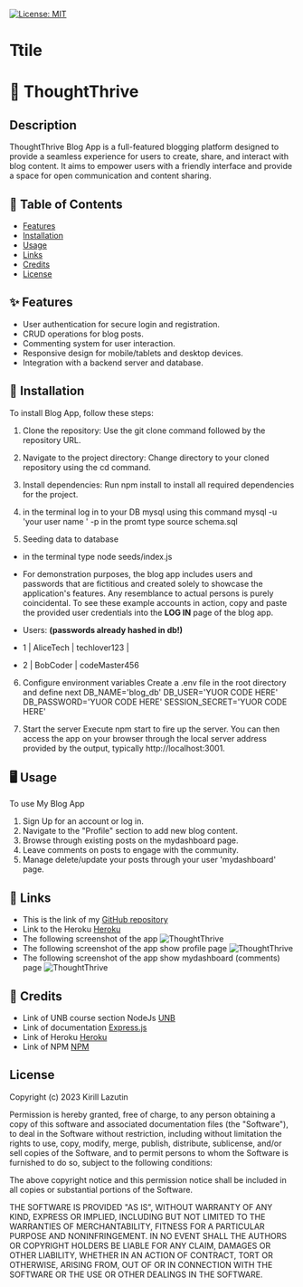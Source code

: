 [![License: MIT](https://img.shields.io/badge/License-MIT-yellow.svg)](https://opensource.org/licenses/MIT)

# Ttile

# 📘 ThoughtThrive

## Description

ThoughtThrive Blog App is a full-featured blogging platform designed to provide a seamless experience for users to create, share, and interact with blog content. It aims to empower users with a friendly interface and provide a space for open communication and content sharing.

## 📑 Table of Contents

- [Features](#features)
- [Installation](#installation)
- [Usage](#usage)
- [Links](#links)
- [Credits](#credits)
- [License](#license)

## ✨ Features

- User authentication for secure login and registration.
- CRUD operations for blog posts.
- Commenting system for user interaction.
- Responsive design for mobile/tablets and desktop devices.
- Integration with a backend server and database.

## 🔧 Installation

To install Blog App, follow these steps:

1. Clone the repository:
   Use the git clone command followed by the repository URL.

2. Navigate to the project directory:
   Change directory to your cloned repository using the cd command.

3. Install dependencies:
   Run npm install to install all required dependencies for the project.

4. in the terminal log in to your DB mysql using this command mysql -u 'your user name ' -p
   in the promt type source schema.sql

5. Seeding data to database

- in the terminal type node seeds/index.js
- For demonstration purposes, the blog app includes users and passwords that are fictitious and created solely to showcase the application's features. Any resemblance to actual persons is purely coincidental. To see these example accounts in action, copy and paste the provided user credentials into the **LOG IN** page of the blog app.

- Users: **(passwords already hashed in db!)**
- 1 | AliceTech | techlover123 |
- 2 | BobCoder | codeMaster456

6. Configure environment variables
   Create a .env file in the root directory and define next
   DB_NAME='blog_db'
   DB_USER='YUOR CODE HERE'
   DB_PASSWORD='YUOR CODE HERE'
   SESSION_SECRET='YUOR CODE HERE'

7. Start the server
   Execute npm start to fire up the server. You can then access the app on your browser through the local server address provided by the output, typically http://localhost:3001.

## 🖥 Usage

To use My Blog App

1. Sign Up for an account or log in.
2. Navigate to the "Profile" section to add new blog content.
3. Browse through existing posts on the mydashboard page.
4. Leave comments on posts to engage with the community.
5. Manage delete/update your posts through your user 'mydashboard' page.

## 🔗 Links

- This is the link of my [GitHub repository]()
- Link to the Heroku [Heroku]()
- The following screenshot of the app ![ThoughtThrive]()
- The following screenshot of the app show profile page ![ThoughtThrive]()
- The following screenshot of the app show mydashboard (comments) page ![ThoughtThrive]()

## 🙏 Credits

- Link of UNB course section NodeJs [UNB](https://courses.bootcampspot.com/)
- Link of documentation [Express.js](https://expressjs.com/)
- Link of Heroku [Heroku](https://heroku.com/)
- Link of NPM [NPM](https://www.npmjs.com/)

## License

Copyright (c) 2023 Kirill Lazutin

Permission is hereby granted, free of charge, to any person obtaining a copy of this software and associated documentation files (the "Software"), to deal in the Software without restriction, including without limitation the rights to use, copy, modify, merge, publish, distribute, sublicense, and/or sell copies of the Software, and to permit persons to whom the Software is furnished to do so, subject to the following conditions:

The above copyright notice and this permission notice shall be included in all copies or substantial portions of the Software.

THE SOFTWARE IS PROVIDED "AS IS", WITHOUT WARRANTY OF ANY KIND, EXPRESS OR IMPLIED, INCLUDING BUT NOT LIMITED TO THE WARRANTIES OF MERCHANTABILITY, FITNESS FOR A PARTICULAR PURPOSE AND NONINFRINGEMENT. IN NO EVENT SHALL THE AUTHORS OR COPYRIGHT HOLDERS BE LIABLE FOR ANY CLAIM, DAMAGES OR OTHER LIABILITY, WHETHER IN AN ACTION OF CONTRACT, TORT OR OTHERWISE, ARISING FROM, OUT OF OR IN CONNECTION WITH THE SOFTWARE OR THE USE OR OTHER DEALINGS IN THE SOFTWARE.
